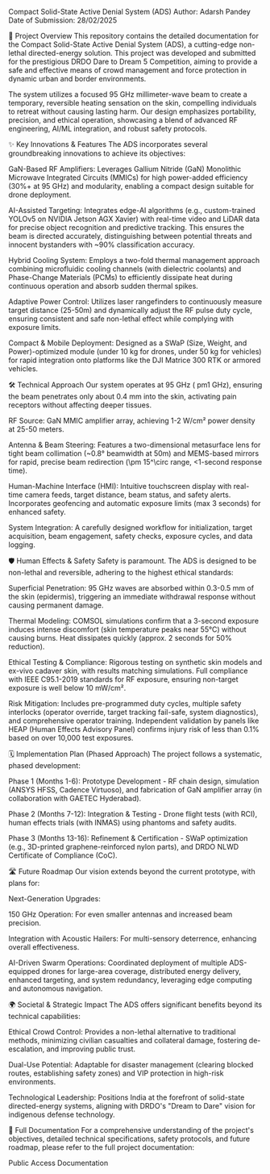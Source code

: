 Compact Solid-State Active Denial System (ADS)
Author: Adarsh Pandey
Date of Submission: 28/02/2025

🚀 Project Overview
This repository contains the detailed documentation for the Compact Solid-State Active Denial System (ADS), a cutting-edge non-lethal directed-energy solution. This project was developed and submitted for the prestigious DRDO Dare to Dream 5 Competition, aiming to provide a safe and effective means of crowd management and force protection in dynamic urban and border environments.

The system utilizes a focused 95 GHz millimeter-wave beam to create a temporary, reversible heating sensation on the skin, compelling individuals to retreat without causing lasting harm. Our design emphasizes portability, precision, and ethical operation, showcasing a blend of advanced RF engineering, AI/ML integration, and robust safety protocols.

✨ Key Innovations & Features
The ADS incorporates several groundbreaking innovations to achieve its objectives:

GaN-Based RF Amplifiers: Leverages Gallium Nitride (GaN) Monolithic Microwave Integrated Circuits (MMICs) for high power-added efficiency (30%+ at 95 GHz) and modularity, enabling a compact design suitable for drone deployment.

AI-Assisted Targeting: Integrates edge-AI algorithms (e.g., custom-trained YOLOv5 on NVIDIA Jetson AGX Xavier) with real-time video and LiDAR data for precise object recognition and predictive tracking. This ensures the beam is directed accurately, distinguishing between potential threats and innocent bystanders with ~90% classification accuracy.

Hybrid Cooling System: Employs a two-fold thermal management approach combining microfluidic cooling channels (with dielectric coolants) and Phase-Change Materials (PCMs) to efficiently dissipate heat during continuous operation and absorb sudden thermal spikes.

Adaptive Power Control: Utilizes laser rangefinders to continuously measure target distance (25-50m) and dynamically adjust the RF pulse duty cycle, ensuring consistent and safe non-lethal effect while complying with exposure limits.

Compact & Mobile Deployment: Designed as a SWaP (Size, Weight, and Power)-optimized module (under 10 kg for drones, under 50 kg for vehicles) for rapid integration onto platforms like the DJI Matrice 300 RTK or armored vehicles.

🛠️ Technical Approach
Our system operates at 95 GHz (
pm1 GHz), ensuring the beam penetrates only about 0.4 mm into the skin, activating pain receptors without affecting deeper tissues.

RF Source: GaN MMIC amplifier array, achieving 1-2 W/cm² power density at 25-50 meters.

Antenna & Beam Steering: Features a two-dimensional metasurface lens for tight beam collimation (~0.8° beamwidth at 50m) and MEMS-based mirrors for rapid, precise beam redirection (\\pm 15^\\circ range, <1-second response time).

Human-Machine Interface (HMI): Intuitive touchscreen display with real-time camera feeds, target distance, beam status, and safety alerts. Incorporates geofencing and automatic exposure limits (max 3 seconds) for enhanced safety.

System Integration: A carefully designed workflow for initialization, target acquisition, beam engagement, safety checks, exposure cycles, and data logging.

🛡️ Human Effects & Safety
Safety is paramount. The ADS is designed to be non-lethal and reversible, adhering to the highest ethical standards:

Superficial Penetration: 95 GHz waves are absorbed within 0.3-0.5 mm of the skin (epidermis), triggering an immediate withdrawal response without causing permanent damage.

Thermal Modeling: COMSOL simulations confirm that a 3-second exposure induces intense discomfort (skin temperature peaks near 55°C) without causing burns. Heat dissipates quickly (approx. 2 seconds for 50% reduction).

Ethical Testing & Compliance: Rigorous testing on synthetic skin models and ex-vivo cadaver skin, with results matching simulations. Full compliance with IEEE C95.1-2019 standards for RF exposure, ensuring non-target exposure is well below 10 mW/cm².

Risk Mitigation: Includes pre-programmed duty cycles, multiple safety interlocks (operator override, target tracking fail-safe, system diagnostics), and comprehensive operator training. Independent validation by panels like HEAP (Human Effects Advisory Panel) confirms injury risk of less than 0.1% based on over 10,000 test exposures.

🗓️ Implementation Plan (Phased Approach)
The project follows a systematic, phased development:

Phase 1 (Months 1-6): Prototype Development - RF chain design, simulation (ANSYS HFSS, Cadence Virtuoso), and fabrication of GaN amplifier array (in collaboration with GAETEC Hyderabad).

Phase 2 (Months 7-12): Integration & Testing - Drone flight tests (with RCI), human effects trials (with INMAS) using phantoms and safety audits.

Phase 3 (Months 13-16): Refinement & Certification - SWaP optimization (e.g., 3D-printed graphene-reinforced nylon parts), and DRDO NLWD Certificate of Compliance (CoC).

🛣️ Future Roadmap
Our vision extends beyond the current prototype, with plans for:

Next-Generation Upgrades:

150 GHz Operation: For even smaller antennas and increased beam precision.

Integration with Acoustic Hailers: For multi-sensory deterrence, enhancing overall effectiveness.

AI-Driven Swarm Operations: Coordinated deployment of multiple ADS-equipped drones for large-area coverage, distributed energy delivery, enhanced targeting, and system redundancy, leveraging edge computing and autonomous navigation.

🌍 Societal & Strategic Impact
The ADS offers significant benefits beyond its technical capabilities:

Ethical Crowd Control: Provides a non-lethal alternative to traditional methods, minimizing civilian casualties and collateral damage, fostering de-escalation, and improving public trust.

Dual-Use Potential: Adaptable for disaster management (clearing blocked routes, establishing safety zones) and VIP protection in high-risk environments.

Technological Leadership: Positions India at the forefront of solid-state directed-energy systems, aligning with DRDO's "Dream to Dare" vision for indigenous defense technology.

📄 Full Documentation
For a comprehensive understanding of the project's objectives, detailed technical specifications, safety protocols, and future roadmap, please refer to the full project documentation:

Public Access Documentation
